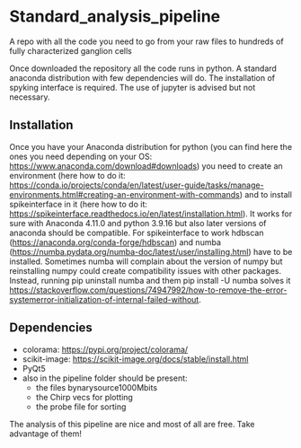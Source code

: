 # Standard_analysis_pipeline
A repo with all the code you need to go from your raw files to hundreds of fully characterized ganglion cells


Once downloaded the repository all the code runs in python. A standard anaconda distribution with few dependencies will do. The installation of spyking interface is required. The use of jupyter is advised but not necessary. 

## Installation
Once you have your Anaconda distribution for python (you can find here the ones you need depending on your OS: https://www.anaconda.com/download#downloads) you need to create an environment (here how to do it: https://conda.io/projects/conda/en/latest/user-guide/tasks/manage-environments.html#creating-an-environment-with-commands) and to install spikeinterface in it (here how to do it: https://spikeinterface.readthedocs.io/en/latest/installation.html). 
It works for sure with Anaconda 4.11.0 and python 3.9.16 but also later versions of anaconda should be compatible. For spikeinterface to work hdbscan (https://anaconda.org/conda-forge/hdbscan) and numba (https://numba.pydata.org/numba-doc/latest/user/installing.html) have to be installed. Sometimes numba will complain about the version of numpy but reinstalling numpy could create compatibility issues with other packages. Instead, running pip uninstall numba and them pip install -U numba solves it https://stackoverflow.com/questions/74947992/how-to-remove-the-error-systemerror-initialization-of-internal-failed-without. 

## Dependencies
- colorama: https://pypi.org/project/colorama/
- scikit-image: https://scikit-image.org/docs/stable/install.html
- PyQt5
- also in the pipeline folder should be present:
  -  the files bynarysource1000Mbits
  -  the Chirp vecs for plotting
  -  the probe file for sorting

The analysis of this pipeline are nice and most of all are free. Take advantage of them!
